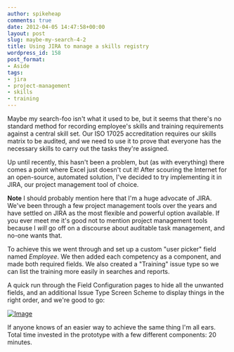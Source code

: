 ```yaml
---
author: spikeheap
comments: true
date: 2012-04-05 14:47:58+00:00
layout: post
slug: maybe-my-search-4-2
title: Using JIRA to manage a skills registry
wordpress_id: 158
post_format:
- Aside
tags:
- jira
- project-management
- skills
- training
---
```


Maybe my search-foo isn't what it used to be, but it seems that there's no standard method for recording employee's skills and training requirements against a central skill set. Our ISO 17025 accreditation requires our skills matrix to be audited, and we need to use it to prove that everyone has the necessary skills to carry out the tasks they're assigned.

Up until recently, this hasn't been a problem, but (as with everything) there comes a point where Excel just doesn't cut it! After scouring the Internet for an open-source, automated solution, I've decided to try implementing it in JIRA, our project management tool of choice.

**Note** I should probably mention here that I'm a huge advocate of JIRA. We've been through a few project management tools over the years and have settled on JIRA as the most flexible and powerful option available. If you ever meet me it's good not to mention project management tools because I _will_ go off on a discourse about auditable task management, and no-one wants that.

To achieve this we went through and set up a custom "user picker" field named _Employee_. We then added each competency as a component, and made both required fields. We also created a "Training" issue type so we can list the training more easily in searches and reports.

A quick run through the Field Configuration pages to hide all the unwanted fields, and an additional Issue Type Screen Scheme to display things in the right order, and we're good to go:

[![Image](http://ryanbrooks.files.wordpress.com/2012/04/pdp-3-jira-administration-nmi-jira.jpg?w=487)](http://ryanbrooks.files.wordpress.com/2012/04/pdp-3-jira-administration-nmi-jira.jpg)

If anyone knows of an easier way to achieve the same thing I'm all ears. Total time invested in the prototype with a few different components: 20 minutes.
